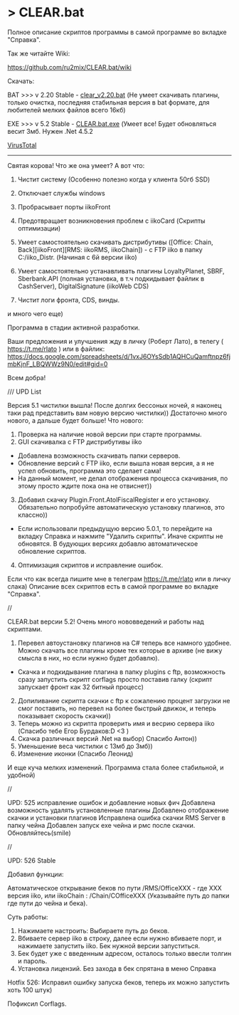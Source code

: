 # > CLEAR.bat
Полное описание скриптов программы в самой программе во вкладке "Справка".

Так же читайте Wiki:

https://github.com/ru2mix/CLEAR.bat/wiki

Скачать:

BAT >>> v 2.20 Stable - [clear_v2.20.bat](https://github.com/ru2mix/CLEAR.bat/blob/main/clear_v2.20.bat) (Не умеет скачивать плагины, только очистка, последняя стабильная версия в bat формате, для любителей мелких файлов всего 16кб)

EXE >>>  v 5.2 Stable - [CLEAR.bat.exe](https://github.com/ru2mix/CLEAR.bat/blob/main/CLEAR.bat.exe) (Умеет все! Будет обновляться весит 3мб. Нужен .Net 4.5.2

[VirusTotal](https://www.virustotal.com/gui/file/941a061327404485ed25df160096bc327682a29e922392c2d10d61f527cb042c/detection)

___________________________________________________________________________________________________________

Святая корова! Что же она умеет? А вот что:

1) Чистит систему (Особенно полезно когда у клиента 50гб SSD)

2) Отключает службы windows

3) Пробрасывает порты iikoFront

4) Предотвращает возникновения проблем с iikoCard (Скрипты оптимизации)

5) Умеет самостоятельно скачивать дистрибутивы ([Office: Chain, Back][iikoFront][RMS: iikoRMS, iikoChain]) - с FTP iiko в папку C:/iiko_Distr. (Начиная с 6й версии iiko)

6) Умеет самостоятельно устанавливать плагины LoyaltyPlanet, SBRF, Sberbank.API (полная установка, в т.ч подкидывает файлик в CashServer), DigitalSignature (iikoWeb CDS)

7) Чистит логи фронта, CDS, винды.

и много чего еще)

Программа в стадии активной разработки. 



Ваши предложения и улучшения жду в личку (Роберт Лато), в телегу ( https://t.me/rlato ) или в файлик: https://docs.google.com/spreadsheets/d/1vxJ6OYsSdb1AQHCuQamftnpz6fjmbKjnF_LBQWWz9N0/edit#gid=0

Всем добра! 

/// UPD List

Версия 5.1 чистилки вышла!
После долгих бессоных ночей, я наконец таки рад представить вам новую версию чистилки))
Достаточно много нового, а дальше будет больше!
Что нового:

1) Проверка на наличие новой версии при старте программы.
2) GUI скачивалка с FTP дистрибутивы iiko
- Добавлена возможность скачивать папки серверов.
- Обновление версий с FTP iiko, если вышла новая версия, а я не успел обновить, программа это сделает сама!
- На данный момент, не делал отображения процесса скачивания, по этому просто ждите пока она не отвиснет))
3) Добавил скачку Plugin.Front.AtolFiscalRegister и его установку. Обязательно попробуйте автоматическую установку плагинов, это классно))
- Если использовали предыдущую версию 5.0.1, то перейдите на вкладку Справка и нажмите "Удалить скрипты".
Иначе скрипты не обновятся. В будующих версиях добавлю автоматическое обновление скриптов.
4) Оптимизация скриптов и исправление ошибок.

Если что как всегда пишите мне в телеграм https://t.me/rlato или в личку слака)
Описание всех скриптов есть в самой программе во вкладке "Справка".

//

CLEAR.bat версии 5.2!
Очень много нововведений и работы над скриптами.

1) Перевел автоустановку плагинов на C# теперь все намного удобнее. Можно скачать все плагины кроме тех которые в архиве (не вижу смысла в них, но если нужно будет добавлю).
- Скачка и подкидывание плагина в папку plugins с ftp, возможность сразу запустить скрипт corflags просто поставив галку (скрипт запускает фронт как 32 битный процесс)
2) Допиливание скрипта скачки с ftp к сожалению процент загрузки не смог поставить, но перевел на более быстрый движок, и теперь показывает скорость скачки))
3) Теперь можно из скрипта проверить имя и весрию сервера iiko (Спасибо тебе Егор Бурдаков:D <3 )
4) Скачка различных версий .Net на выбор) Спасибо Антон))
5) Уменьшение веса чистилки с 13мб до 3мб))
6) Изменение иконки (Спасибо Леонид)

И еще куча мелких изменений. Программа стала более стабильной, и удобной)

//

UPD: 525 исправление ошибок и добавление новых фич
Добавлена возможность удалять установленные плагины
Добавлено отображение скачки и установки плагинов
Исправлена ошибка скачки RMS Server в папку чейна
Добавлен запуск exe чейна и рмс после скачки.
Обновляйтесь(smile)

//

UPD: 526 Stable

Добавил функции:

Автоматическое открывание беков по пути /RMS/OfficeXXX - где XXX версия iiko, или iikoChain : /Chain/COfficeXXX (Указывайте путь до папки где пути до чейна и бека).

Суть работы: 
1) Нажимаете настроить: Выбираете путь до беков.
2) Вбиваете сервер iiko в строку, далее если нужно вбиваете порт, и нажимаете запустить iiko. Бек нужной версии запуститься.
3) Бек будет уже с введенным адресом, осталось только ввесли толгин и пароль.
4) Установка лицензий. Без захода в бек спрятана в меню Справка

Hotfix 526:
Исправил ошибку запуска беков, теперь их можно запустить хоть 100 штук)

Пофиксил Corflags.
